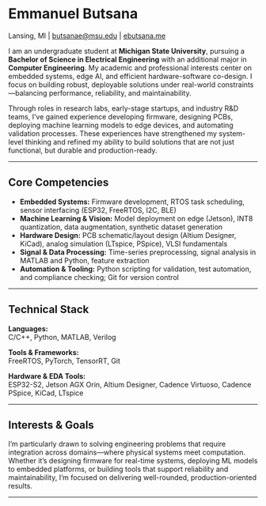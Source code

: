# Emmanuel Butsana  
Lansing, MI | butsanae@msu.edu | [ebutsana.me](https://ebutsana.me)

I am an undergraduate student at **Michigan State University**, pursuing a **Bachelor of Science in Electrical Engineering** with an additional major in **Computer Engineering**. My academic and professional interests center on embedded systems, edge AI, and efficient hardware-software co-design. I focus on building robust, deployable solutions under real-world constraints—balancing performance, reliability, and maintainability.

Through roles in research labs, early-stage startups, and industry R&D teams, I’ve gained experience developing firmware, designing PCBs, deploying machine learning models to edge devices, and automating validation processes. These experiences have strengthened my system-level thinking and refined my ability to build solutions that are not just functional, but durable and production-ready.

---

## Core Competencies

- **Embedded Systems:** Firmware development, RTOS task scheduling, sensor interfacing (ESP32, FreeRTOS, I2C, BLE)  
- **Machine Learning & Vision:** Model deployment on edge (Jetson), INT8 quantization, data augmentation, synthetic dataset generation  
- **Hardware Design:** PCB schematic/layout design (Altium Designer, KiCad), analog simulation (LTspice, PSpice), VLSI fundamentals  
- **Signal & Data Processing:** Time-series preprocessing, signal analysis in MATLAB and Python, feature extraction  
- **Automation & Tooling:** Python scripting for validation, test automation, and compliance checking; Git for version control  

---

## Technical Stack

**Languages:**  
C/C++, Python, MATLAB, Verilog

**Tools & Frameworks:**  
FreeRTOS, PyTorch, TensorRT, Git

**Hardware & EDA Tools:**  
ESP32-S2, Jetson AGX Orin, Altium Designer, Cadence Virtuoso, Cadence PSpice, KiCad, LTspice

---

## Interests & Goals

I’m particularly drawn to solving engineering problems that require integration across domains—where physical systems meet computation. Whether it’s designing firmware for real-time systems, deploying ML models to embedded platforms, or building tools that support reliability and maintainability, I’m focused on delivering well-rounded, production-oriented results.


---
